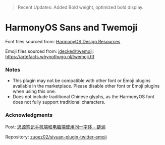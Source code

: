 > Recent Updates: Added Bold weight, optimized bold display.

# HarmonyOS Sans and Twemoji

Font files sourced from: [HarmonyOS Design Resources](https://developer.huawei.com/consumer/cn/design/resource/)

Emoji files sourced from: [jdecked/twemoji](https://github.com/jdecked/twemoji): https://artefacts.whynothugo.nl/twemoji.ttf

### Notes

- This plugin may not be compatible with other font or Emoji plugins available in the marketplace. Please disable other font or Emoji plugins when using this one.
- Does not include traditional Chinese glyphs, as the HarmonyOS font does not fully support traditional characters.

### Acknowledgments

Post: [思源笔记手机端和电脑端使用同一字体 - 链滴](https://ld246.com/article/1705399357823)

Repository: [zuoez02/siyuan-plugin-twitter-emoji](https://github.com/zuoez02/siyuan-plugin-twitter-emoji)
